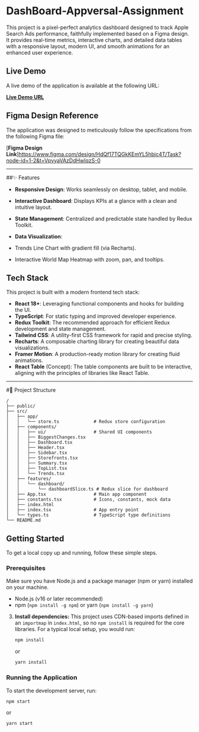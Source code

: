 # DashBoard-Appversal-Assignment

This project is a pixel-perfect analytics dashboard designed to track Apple Search Ads performance, faithfully implemented based on a Figma design. It provides real-time metrics, interactive charts, and detailed data tables with a responsive layout, modern UI, and smooth animations for an enhanced user experience.

## Live Demo

A live demo of the application is available at the following URL:

[**Live Demo URL**](https://dash-board-appversal-assignment.vercel.app/)

## Figma Design Reference

The application was designed to meticulously follow the specifications from the following Figma file:

[**Figma Design Link**]https://www.figma.com/design/HdQf17TQGkKEmYL5hbjc4T/Task?node-id=1-2&t=VpyyaVAzDdHwlqzS-0

---
##✨ Features

- **Responsive Design**: Works seamlessly on desktop, tablet, and mobile.

- **Interactive Dashboard**: Displays KPIs at a glance with a clean and intuitive layout.

- **State Management**: Centralized and predictable state handled by Redux Toolkit.

- **Data Visualization**:

- Trends Line Chart with gradient fill (via Recharts).

- Interactive World Map Heatmap with zoom, pan, and tooltips.


## Tech Stack

This project is built with a modern frontend tech stack:

-   **React 18+**: Leveraging functional components and hooks for building the UI.
-   **TypeScript**: For static typing and improved developer experience.
-   **Redux Toolkit**: The recommended approach for efficient Redux development and state management.
-   **Tailwind CSS**: A utility-first CSS framework for rapid and precise styling.
-   **Recharts**: A composable charting library for creating beautiful data visualizations.
-   **Framer Motion**: A production-ready motion library for creating fluid animations.
-   **React Table** (Concept): The table components are built to be interactive, aligning with the principles of libraries like React Table.

---


#📂 Project Structure
```
/
├── public/
├── src/
│   ├── app/
│   │   └── store.ts             # Redux store configuration
│   ├── components/
│   │   ├── ui/                  # Shared UI components 
│   │   ├── BiggestChanges.tsx
│   │   ├── Dashboard.tsx
│   │   ├── Header.tsx
│   │   ├── Sidebar.tsx
│   │   ├── Storefronts.tsx
│   │   ├── Summary.tsx
│   │   ├── TopList.tsx
│   │   └── Trends.tsx
│   ├── features/
│   │   └── dashboard/
│   │       └── dashboardSlice.ts # Redux slice for dashboard
│   ├── App.tsx                  # Main app component
│   ├── constants.tsx            # Icons, constants, mock data
│   ├── index.html
│   ├── index.tsx                # App entry point
│   └── types.ts                 # TypeScript type definitions
└── README.md
```

## Getting Started

To get a local copy up and running, follow these simple steps.

### Prerequisites

Make sure you have Node.js and a package manager (npm or yarn) installed on your machine.

-   Node.js (v16 or later recommended)
-   npm (`npm install -g npm`) or yarn (`npm install -g yarn`)

3.  **Install dependencies:**
    This project uses CDN-based imports defined in an `importmap` in `index.html`, so no `npm install` is required for the core libraries. For a typical local setup, you would run:
    ```sh
    npm install
    ```
    or
    ```sh
    yarn install
    ```

### Running the Application

To start the development server, run:

```sh
npm start
```

or

```sh
yarn start
```
